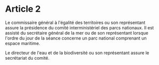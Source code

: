 # Article 2

Le             commissaire général à l'égalité des territoires  ou son représentant assure la présidence du comité interministériel des parcs nationaux. Il est assisté du secrétaire général de la mer ou de son représentant lorsque l'ordre du jour de la séance concerne un parc national comprenant un espace maritime.

Le directeur de l'eau et de la biodiversité ou son représentant assure le secrétariat du comité.
